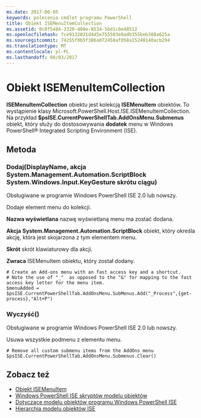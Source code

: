 ```yaml
---
ms.date: 2017-06-05
keywords: polecenia cmdlet programu PowerShell
title: Obiekt ISEMenuItemCollection
ms.assetid: 0c0f5484-3320-408e-8534-5bd1c8e48512
ms.openlocfilehash: 7ce9132021d4d5e755503e0adb355beb388a625a
ms.sourcegitcommit: 74255f0b5f386a072458af058a15240140acb294
ms.translationtype: MT
ms.contentlocale: pl-PL
ms.lasthandoff: 08/03/2017
---
```

# <a name="the-isemenuitemcollection-object"></a>Obiekt ISEMenuItemCollection
  **ISEMenuItemCollection** obiektu jest kolekcją **ISEMenuItem** obiektów. To wystąpienie klasy Microsoft.PowerShell.Host.ISE.ISEMenuItemCollection. Na przykład **$psISE.CurrentPowerShellTab.AddOnsMenu.Submenus** obiekt, który służy do dostosowywania **dodatek** menu w Windows PowerShell® Integrated Scripting Environment (ISE).

## <a name="method"></a>Metoda

### <a name="addstring-displayname-systemmanagementautomationscriptblock-action-systemwindowsinputkeygesture-shortcut-"></a>Dodaj\(DisplayName, akcja System.Management.Automation.ScriptBlock System.Windows.Input.KeyGesture skrótu ciągu\)
  Obsługiwane w programie Windows PowerShell ISE 2.0 lub nowszy. 

 Dodaje element menu do kolekcji.

 **Nazwa wyświetlana** nazwę wyświetlaną menu ma zostać dodana.

 **Akcja** **System.Management.Automation.ScriptBlock** obiekt, który określa akcję, która jest skojarzona z tym elementem menu.

 **Skrót** skrót klawiaturowy dla akcji.

 **Zwraca** ISEMenuItem obiektu, który został dodany.

```
# Create an Add-ons menu with an fast access key and a shortcut.
# Note the use of "_"  as opposed to the "&" for mapping to the fast access key letter for the menu item.
$menuAdded = $psISE.CurrentPowerShellTab.AddOnsMenu.SubMenus.Add("_Process",{get-process},"Alt+P")
```

### <a name="clear"></a>Wyczyść\(\)
  Obsługiwane w programie Windows PowerShell ISE 2.0 lub nowszy. 

 Usuwa wszystkie podmenu z elementu menu.

```
# Remove all custom submenu items from the AddOns menu
$psISE.CurrentPowerShellTab.AddOnsMenu.Submenus.Clear()

```

## <a name="see-also"></a>Zobacz też
- [Obiekt ISEMenuItem](The-ISEMenuItem-Object.md) 
- [Windows PowerShell ISE skryptów modelu obiektów](The-Windows-PowerShell-ISE-Scripting-Object-Model.md) 
- [Dotyczące modelu obiektów programu Windows PowerShell ISE](Windows-PowerShell-ISE-Object-Model-Reference.md) 
- [Hierarchia modelu obiektów ISE](The-ISE-Object-Model-Hierarchy.md)

  
